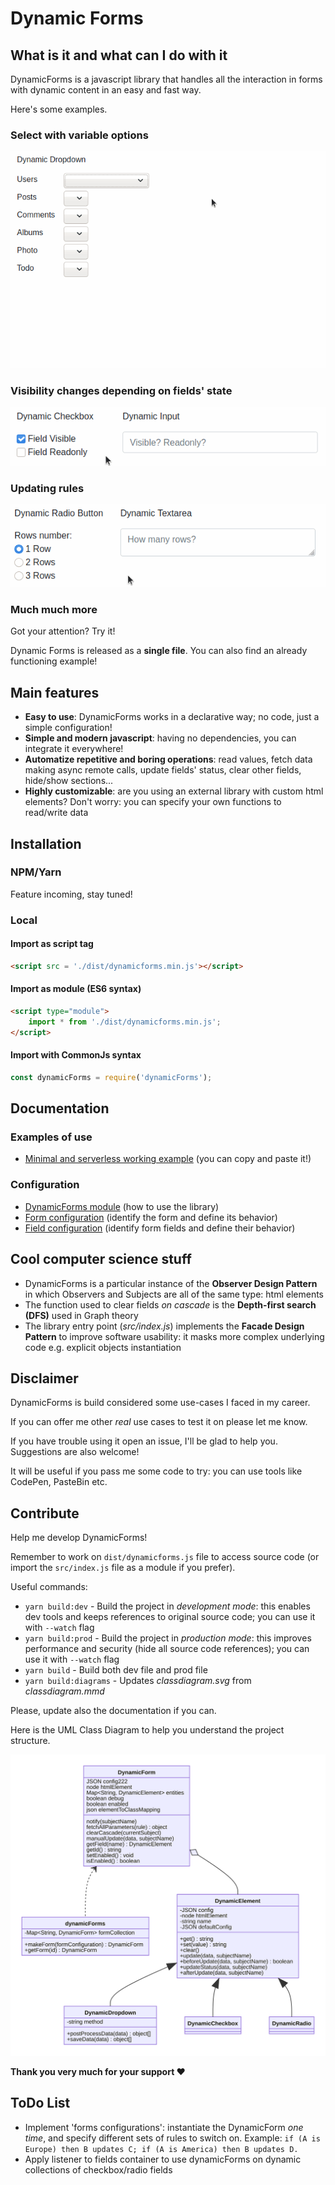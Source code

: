 # Dynamic Forms

## What is it and what can I do with it
DynamicForms is a javascript library that handles all the interaction in forms with dynamic content in an easy and fast way.

Here's some examples.

### Select with variable options

![Dynamic Dropdown example gif](./imgs/dynamic-dropdown.gif)

### Visibility changes depending on fields' state

![Dynamic Checkbox example gif](./imgs/dynamic-checkbox.gif)

### Updating rules

![Dynamic Radio example gif](./imgs/dynamic-radio.gif)

### Much much more
Got your attention? Try it!

Dynamic Forms is released as a **single file**. You can also find an already functioning example!

## Main features
- **Easy to use**: DynamicForms works in a declarative way; no code, just a simple configuration!
- **Simple and modern javascript**: having no dependencies, you can integrate it everywhere!
- **Automatize repetitive and boring operations**: read values, fetch data making async remote calls, update fields' status, clear other fields, hide/show sections...
- **Highly customizable**: are you using an external library with custom html elements? Don't worry: you can specify your own functions to read/write data

## Installation
### NPM/Yarn
Feature incoming, stay tuned!

### Local

#### Import as script tag
```html
<script src = './dist/dynamicforms.min.js'></script>
```

#### Import as module (ES6 syntax)
```html
<script type="module">
    import * from './dist/dynamicforms.min.js';
</script>
```

#### Import with CommonJs syntax
```javascript
const dynamicForms = require('dynamicForms');
```

## Documentation
### Examples of use

- [Minimal and serverless working example](./examples/minimal-example.md) (you can copy and paste it!)

### Configuration

- [DynamicForms module](./dynamic-forms-module.md) (how to use the library)
- [Form configuration](./configurations/form-configuration.md) (identify the form and define its behavior)
- [Field configuration](./configurations/field-configuration.md) (identify form fields and define their behavior)

## Cool computer science stuff
- DynamicForms is a particular instance of the **Observer Design Pattern** in which Observers and Subjects are all of the same type: html elements
- The function used to clear fields *on cascade* is the **Depth-first search (DFS)** used in Graph theory
- The library entry point (*src/index.js*) implements the **Facade Design Pattern** to improve software usability: it masks more complex underlying code e.g. explicit objects instantiation

## Disclaimer
DynamicForms is build considered some use-cases I faced in my career.

If you can offer me other *real* use cases to test it on please let me know.

If you have trouble using it open an issue, I'll be glad to help you. Suggestions are also welcome!

It will be useful if you pass me some code to try: you can use tools like CodePen, PasteBin etc.

## Contribute
Help me develop DynamicForms!

Remember to work on `dist/dynamicforms.js` file to access source code (or import the `src/index.js` file as a module if you prefer).

Useful commands:

- `yarn build:dev` - Build the project in *development mode*: this enables dev tools and keeps references to original source code; you can use it with `--watch` flag
- `yarn build:prod` - Build the project in *production mode*: this improves performance and security (hide all source code references); you can use it with `--watch` flag
- `yarn build` - Build both dev file and prod file
- `yarn build:diagrams` - Updates *classdiagram.svg* from *classdiagram.mmd*

Please, update also the documentation if you can.

Here is the UML Class Diagram to help you understand the project structure.

![Class Diagram](./imgs/classdiagram.svg)

**Thank you very much for your support ❤**

## ToDo List

- Implement 'forms configurations': instantiate the DynamicForm *one time*, and specify different sets of rules to switch on. Example: `if (A is Europe) then B updates C; if (A is America) then B updates D.`
- Apply listener to fields container to use dynamicForms on dynamic collections of checkbox/radio fields
